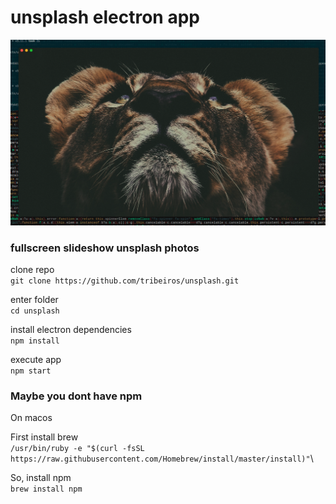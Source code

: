 # unsplash electron app

![unsplash app](https://raw.githubusercontent.com/tribeiros/unsplash/master/unsplash.png)


### fullscreen slideshow unsplash photos

clone repo\
`git clone https://github.com/tribeiros/unsplash.git`

enter folder\
`cd unsplash`

install electron dependencies\
`npm install`

execute app\
`npm start`

### Maybe you dont have npm

On macos

First install brew\
`/usr/bin/ruby -e "$(curl -fsSL https://raw.githubusercontent.com/Homebrew/install/master/install)"`\

So, install npm\
`brew install npm`
